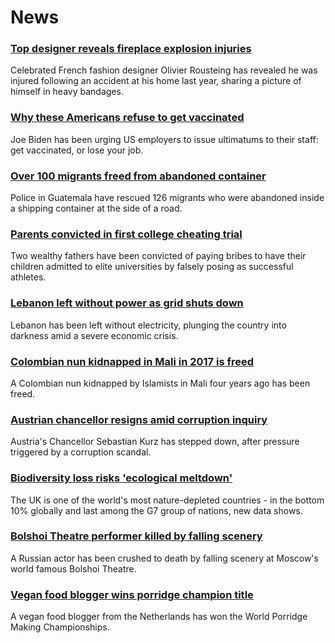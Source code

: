 # News
### [Top designer reveals fireplace explosion injuries](https://www.bbc.com/news/world-europe-58859030)
Celebrated French fashion designer Olivier Rousteing has revealed he was injured following an accident at his home last year, sharing a picture of himself in heavy bandages. 
### [Why these Americans refuse to get vaccinated](https://www.bbc.com/news/world-us-canada-58851205)
Joe Biden has been urging US employers to issue ultimatums to their staff: get vaccinated, or lose your job.
### [Over 100 migrants freed from abandoned container](https://www.bbc.com/news/world-latin-america-58859530)
Police in Guatemala have rescued 126 migrants who were abandoned inside a shipping container at the side of a road. 
### [Parents convicted in first college cheating trial](https://www.bbc.com/news/world-us-canada-58852006)
Two wealthy fathers have been convicted of paying bribes to have their children admitted to elite universities by falsely posing as successful athletes. 
### [Lebanon left without power as grid shuts down](https://www.bbc.com/news/world-middle-east-58856914)
Lebanon has been left without electricity, plunging the country into darkness amid a severe economic crisis. 
### [Colombian nun kidnapped in Mali in 2017 is freed](https://www.bbc.com/news/world-africa-58859526)
A Colombian nun kidnapped by Islamists in Mali four years ago has been freed.
### [Austrian chancellor resigns amid corruption inquiry](https://www.bbc.com/news/world-europe-58856796)
Austria's Chancellor Sebastian Kurz has stepped down, after pressure triggered by a corruption scandal.
### [Biodiversity loss risks 'ecological meltdown'](https://www.bbc.com/news/science-environment-58859105)
The UK is one of the world's most nature-depleted countries - in the bottom 10% globally and last among the G7 group of nations, new data shows. 
### [Bolshoi Theatre performer killed by falling scenery](https://www.bbc.com/news/world-europe-58859522)
A Russian actor has been crushed to death by falling scenery at Moscow's world famous Bolshoi Theatre. 
### [Vegan food blogger wins porridge champion title](https://www.bbc.com/news/uk-scotland-58858305)
A vegan food blogger from the Netherlands has won the World Porridge Making Championships. 
